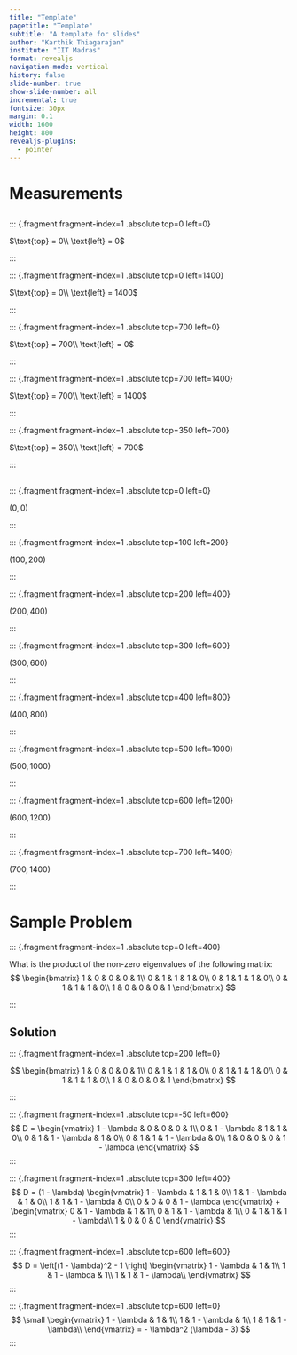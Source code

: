 ```yaml
---
title: "Template"
pagetitle: "Template"
subtitle: "A template for slides"
author: "Karthik Thiagarajan"
institute: "IIT Madras"
format: revealjs
navigation-mode: vertical
history: false
slide-number: true
show-slide-number: all
incremental: true
fontsize: 30px
margin: 0.1
width: 1600
height: 800
revealjs-plugins:
  - pointer
---
```


# Measurements

## 

::: {.fragment fragment-index=1 .absolute top=0 left=0}

$\text{top} = 0\\ \text{left} = 0$

:::

::: {.fragment fragment-index=1 .absolute top=0 left=1400}

$\text{top} = 0\\ \text{left} = 1400$

:::

::: {.fragment fragment-index=1 .absolute top=700 left=0}

$\text{top} = 700\\ \text{left} = 0$

:::

::: {.fragment fragment-index=1 .absolute top=700 left=1400}

$\text{top} = 700\\ \text{left} = 1400$

:::

::: {.fragment fragment-index=1 .absolute top=350 left=700}

$\text{top} = 350\\ \text{left} = 700$

:::



## 

::: {.fragment fragment-index=1 .absolute top=0 left=0}

$(0, 0)$

:::

::: {.fragment fragment-index=1 .absolute top=100 left=200}

$(100, 200)$

:::

::: {.fragment fragment-index=1 .absolute top=200 left=400}

$(200, 400)$

:::

::: {.fragment fragment-index=1 .absolute top=300 left=600}

$(300, 600)$

:::

::: {.fragment fragment-index=1 .absolute top=400 left=800}

$(400, 800)$

:::

::: {.fragment fragment-index=1 .absolute top=500 left=1000}

$(500, 1000)$

:::

::: {.fragment fragment-index=1 .absolute top=600 left=1200}

$(600, 1200)$

:::

::: {.fragment fragment-index=1 .absolute top=700 left=1400}

$(700, 1400)$

:::



# Sample Problem

::: {.fragment fragment-index=1 .absolute top=0 left=400}

What is the product of the non-zero eigenvalues of the following matrix:
$$
\begin{bmatrix}
1 & 0 & 0 & 0 & 1\\
0 & 1 & 1 & 1 & 0\\
0 & 1 & 1 & 1 & 0\\
0 & 1 & 1 & 1 & 0\\
1 & 0 & 0 & 0 & 1
\end{bmatrix}
$$

:::



## Solution

::: {.fragment fragment-index=1 .absolute top=200 left=0}

$$
\begin{bmatrix}
1 & 0 & 0 & 0 & 1\\
0 & 1 & 1 & 1 & 0\\
0 & 1 & 1 & 1 & 0\\
0 & 1 & 1 & 1 & 0\\
1 & 0 & 0 & 0 & 1
\end{bmatrix}
$$

:::

::: {.fragment fragment-index=1 .absolute top=-50 left=600}
$$
D = \begin{vmatrix}
1 - \lambda & 0 & 0 & 0 & 1\\
0 & 1 - \lambda & 1 & 1 & 0\\
0 & 1 & 1 - \lambda & 1 & 0\\
0 & 1 & 1 & 1 - \lambda & 0\\
1 & 0 & 0 & 0 & 1 - \lambda
\end{vmatrix}
$$
:::

::: {.fragment fragment-index=1 .absolute top=300 left=400}
$$
D = (1 - \lambda) \begin{vmatrix}
1 - \lambda & 1 & 1 & 0\\
1 & 1 - \lambda & 1 & 0\\
1 & 1 & 1 - \lambda & 0\\
0 & 0 & 0 & 1 - \lambda
\end{vmatrix} + \begin{vmatrix}
0 & 1 - \lambda & 1 & 1\\
0 & 1 & 1 - \lambda & 1\\
0 & 1 & 1 & 1 - \lambda\\
1 & 0 & 0 & 0
\end{vmatrix}
$$
:::

::: {.fragment fragment-index=1 .absolute top=600 left=600}
$$
D = \left[(1 - \lambda)^2 - 1 \right] \begin{vmatrix}
1 - \lambda & 1 & 1\\
1 & 1 - \lambda & 1\\
1 & 1 & 1 - \lambda\\
\end{vmatrix}
$$
:::

::: {.fragment fragment-index=1 .absolute top=600 left=0}
$$
\small
\begin{vmatrix}
1 - \lambda & 1 & 1\\
1 & 1 - \lambda & 1\\
1 & 1 & 1 - \lambda\\
\end{vmatrix} = - \lambda^2 (\lambda - 3)
$$
:::